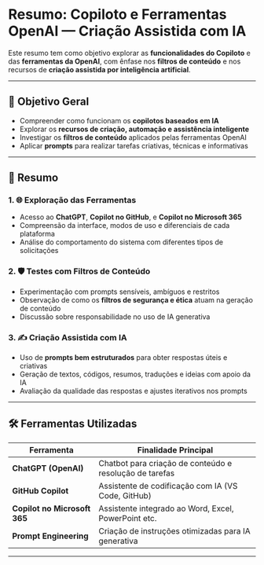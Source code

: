 # Resumo: Copiloto e Ferramentas OpenAI — Criação Assistida com IA

Este resumo tem como objetivo explorar as **funcionalidades do Copiloto** e das **ferramentas da OpenAI**, com ênfase nos **filtros de conteúdo** e nos recursos de **criação assistida por inteligência artificial**.

---

## 🎯 Objetivo Geral

- Compreender como funcionam os **copilotos baseados em IA**
- Explorar os **recursos de criação, automação e assistência inteligente**
- Investigar os **filtros de conteúdo** aplicados pelas ferramentas OpenAI
- Aplicar **prompts** para realizar tarefas criativas, técnicas e informativas

---

## 🧭 Resumo

### 1. 🌐 Exploração das Ferramentas
- Acesso ao **ChatGPT**, **Copilot no GitHub**, e **Copilot no Microsoft 365**
- Compreensão da interface, modos de uso e diferenciais de cada plataforma
- Análise do comportamento do sistema com diferentes tipos de solicitações

### 2. 🛡️ Testes com Filtros de Conteúdo
- Experimentação com prompts sensíveis, ambíguos e restritos
- Observação de como os **filtros de segurança e ética** atuam na geração de conteúdo
- Discussão sobre responsabilidade no uso de IA generativa

### 3. ✍️ Criação Assistida com IA
- Uso de **prompts bem estruturados** para obter respostas úteis e criativas
- Geração de textos, códigos, resumos, traduções e ideias com apoio da IA
- Avaliação da qualidade das respostas e ajustes iterativos nos prompts

---

## 🛠️ Ferramentas Utilizadas

| Ferramenta                  | Finalidade Principal                                  |
|-----------------------------|--------------------------------------------------------|
| **ChatGPT (OpenAI)**        | Chatbot para criação de conteúdo e resolução de tarefas|
| **GitHub Copilot**          | Assistente de codificação com IA (VS Code, GitHub)    |
| **Copilot no Microsoft 365**| Assistente integrado ao Word, Excel, PowerPoint etc.  |
| **Prompt Engineering**      | Criação de instruções otimizadas para IA generativa   |

---



